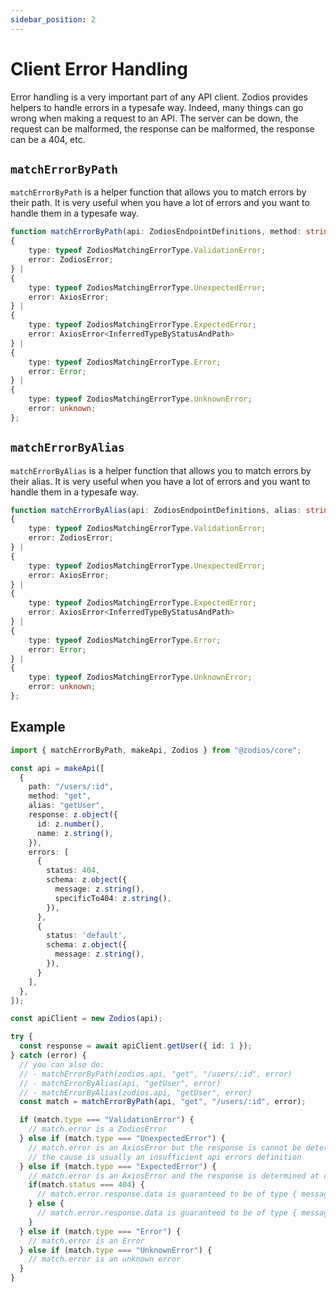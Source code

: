 ```yaml
---
sidebar_position: 2
---
```


# Client Error Handling

Error handling is a very important part of any API client. Zodios provides helpers to handle errors in a typesafe way.
Indeed, many things can go wrong when making a request to an API. The server can be down, the request can be malformed, the response can be malformed, the response can be a 404, etc.

## `matchErrorByPath`

`matchErrorByPath` is a helper function that allows you to match errors by their path. It is very useful when you have a lot of errors and you want to handle them in a typesafe way.

```typescript
function matchErrorByPath(api: ZodiosEndpointDefinitions, method: string, path: string, error: unknown): 
{
    type: typeof ZodiosMatchingErrorType.ValidationError;
    error: ZodiosError;
} | 
{
    type: typeof ZodiosMatchingErrorType.UnexpectedError;
    error: AxiosError;
} | 
{
    type: typeof ZodiosMatchingErrorType.ExpectedError;
    error: AxiosError<InferredTypeByStatusAndPath>
} |
{
    type: typeof ZodiosMatchingErrorType.Error;
    error: Error;
} | 
{
    type: typeof ZodiosMatchingErrorType.UnknownError;
    error: unknown;
};
```

## `matchErrorByAlias`

`matchErrorByAlias` is a helper function that allows you to match errors by their alias. It is very useful when you have a lot of errors and you want to handle them in a typesafe way.

```typescript
function matchErrorByAlias(api: ZodiosEndpointDefinitions, alias: string, error: unknown): 
{
    type: typeof ZodiosMatchingErrorType.ValidationError;
    error: ZodiosError;
} | 
{
    type: typeof ZodiosMatchingErrorType.UnexpectedError;
    error: AxiosError;
} | 
{
    type: typeof ZodiosMatchingErrorType.ExpectedError;
    error: AxiosError<InferredTypeByStatusAndPath>
} |
{
    type: typeof ZodiosMatchingErrorType.Error;
    error: Error;
} | 
{
    type: typeof ZodiosMatchingErrorType.UnknownError;
    error: unknown;
};
```

## Example

```typescript
import { matchErrorByPath, makeApi, Zodios } from "@zodios/core";

const api = makeApi([
  {
    path: "/users/:id",
    method: "get",
    alias: "getUser",
    response: z.object({
      id: z.number(),
      name: z.string(),
    }),
    errors: [
      {
        status: 404,
        schema: z.object({
          message: z.string(),
          specificTo404: z.string(),
        }),
      },
      {
        status: 'default',
        schema: z.object({
          message: z.string(),
        }),
      }
    ],
  },
]);

const apiClient = new Zodios(api);

try {
  const response = await apiClient.getUser({ id: 1 });
} catch (error) {
  // you can also do:
  // - matchErrorByPath(zodios.api, "get", "/users/:id", error)
  // - matchErrorByAlias(api, "getUser", error)
  // - matchErrorByAlias(zodios.api, "getUser", error)
  const match = matchErrorByPath(api, "get", "/users/:id", error);

  if (match.type === "ValidationError") {
    // match.error is a ZodiosError
  } else if (match.type === "UnexpectedError") {
    // match.error is an AxiosError but the response is cannot be determined at compile time
    // the cause is usually an insufficient api errors definition
  } else if (match.type === "ExpectedError") {
    // match.error is an AxiosError and the response is determined at compile time
    if(match.status === 404) {
      // match.error.response.data is guaranteed to be of type { message: string, specificTo404: string }
    } else {
      // match.error.response.data is guaranteed to be of type { message: string }
    }
  } else if (match.type === "Error") {
    // match.error is an Error
  } else if (match.type === "UnknownError") {
    // match.error is an unknown error
  }
}
```